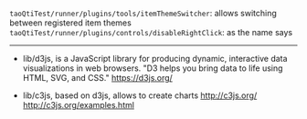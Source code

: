 <!---
channel: frontendchanges
release: 'Sprint 30'
permissions:
    - public
contributors:
    - 'Alexander Zagovorichev'
    - 'Bertrand Chevrier'
    - 'Christophe Noel'
--->

`taoQtiTest/runner/plugins/tools/itemThemeSwitcher`: allows switching between registered item themes
`taoQtiTest/runner/plugins/controls/disableRightClick`: as the name says

---

- lib/d3js, is a JavaScript library for producing dynamic, interactive data visualizations in web browsers. "D3 helps you bring data to life using HTML, SVG, and CSS."
<https://d3js.org/>

- lib/c3js, based on d3js, allows to create charts
<http://c3js.org/>
<http://c3js.org/examples.html>
